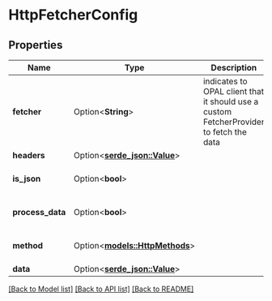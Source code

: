 # HttpFetcherConfig

## Properties

Name | Type | Description | Notes
------------ | ------------- | ------------- | -------------
**fetcher** | Option<**String**> | indicates to OPAL client that it should use a custom FetcherProvider to fetch the data | [optional]
**headers** | Option<[**serde_json::Value**](.md)> |  | [optional]
**is_json** | Option<**bool**> |  | [optional][default to true]
**process_data** | Option<**bool**> |  | [optional][default to true]
**method** | Option<[**models::HttpMethods**](HttpMethods.md)> |  | [optional][default to Get]
**data** | Option<[**serde_json::Value**](.md)> |  | [optional]

[[Back to Model list]](../README.md#documentation-for-models) [[Back to API list]](../README.md#documentation-for-api-endpoints) [[Back to README]](../README.md)


